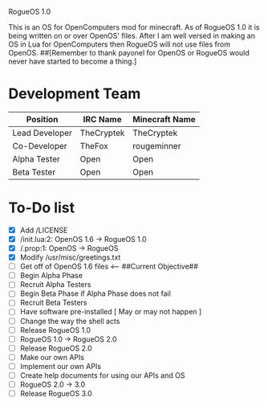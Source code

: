 RogueOS 1.0

This is an OS for OpenComputers mod for minecraft. As of RogueOS 1.0 it is being written
on or over OpenOS' files. After I am well versed in making an OS in Lua for OpenComputers
then RogueOS will not use files from OpenOS. ##[Remember to thank payonel for OpenOS or 
RogueOS would never have started to become a thing.]

# Development Team


Position | IRC Name  | Minecraft Name
-------- | --------- | --------------
Lead Developer | TheCryptek | TheCryptek
Co-Developer | TheFox | rougeminner
Alpha Tester | Open | Open
Beta Tester | Open | Open


# To-Do list
- [x] Add /LICENSE
- [x] /init.lua:2: OpenOS 1.6 -> RogueOS 1.0
- [x] /.prop:1: OpenOS -> RogueOS
- [x] Modify /usr/misc/greetings.txt
- [ ] Get off of OpenOS 1.6 files <-- ##Current Objective##
- [ ] Begin Alpha Phase
- [ ] Recruit Alpha Testers
- [ ] Begin Beta Phase if Alpha Phase does not fail
- [ ] Recruit Beta Testers
- [ ] Have software pre-installed [ May or may not happen ]
- [ ] Change the way the shell acts
- [ ] Release RogueOS 1.0
- [ ] RogueOS 1.0 -> RogueOS 2.0
- [ ] Release RogueOS 2.0
- [ ] Make our own APIs
- [ ] Implement our own APIs
- [ ] Create help documents for using our APIs and OS
- [ ] RogueOS 2.0 -> 3.0
- [ ] Release RogueOS 3.0
